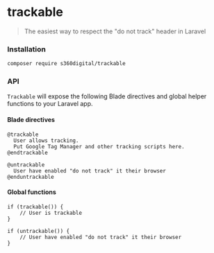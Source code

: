 # trackable

> The easiest way to respect the "do not track" header in Laravel

### Installation
```bash
composer require s360digital/trackable
```

### API
`Trackable` will expose the following Blade directives and global helper functions to your Laravel app.

#### Blade directives
```blade
@trackable
  User allows tracking.
  Put Google Tag Manager and other tracking scripts here.
@endtrackable

@untrackable
  User have enabled "do not track" it their browser
@enduntrackable
```

#### Global functions
```blade
if (trackable()) {
    // User is trackable
}

if (untrackable()) {
    // User have enabled "do not track" it their browser
}
```